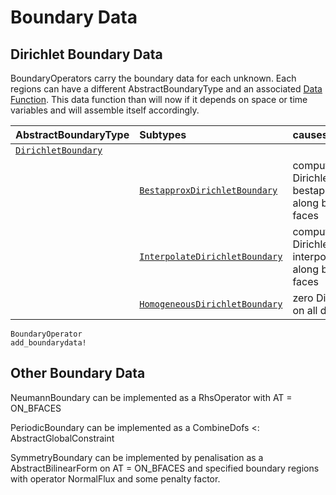 # Boundary Data

## Dirichlet Boundary Data

BoundaryOperators carry the boundary data for each unknown. Each regions can have a different AbstractBoundaryType and an associated [Data Function](@ref). This data function than will now if it depends on
space or time variables and will assemble itself accordingly.


| AbstractBoundaryType                | Subtypes                                 | causes                                                                  |
| :---------------------------------- | :--------------------------------------- | :---------------------------------------------------------------------- |
| [`DirichletBoundary`](@ref)         |                                          |                                                                         |
|                                     | [`BestapproxDirichletBoundary`](@ref)    | computation of Dirichlet data by bestapproximation along boundary faces |
|                                     | [`InterpolateDirichletBoundary`](@ref)   | computation of Dirichlet data by interpolation along boundary faces     |
|                                     | [`HomogeneousDirichletBoundary`](@ref)   | zero Dirichlet data on all dofs                                         |


```@docs
BoundaryOperator
add_boundarydata!
```

## Other Boundary Data

NeumannBoundary can be implemented as a RhsOperator with AT = ON_BFACES

PeriodicBoundary can be implemented as a CombineDofs <: AbstractGlobalConstraint

SymmetryBoundary can be implemented by penalisation as a AbstractBilinearForm on AT = ON_BFACES and specified boundary regions with operator NormalFlux and some penalty factor.
